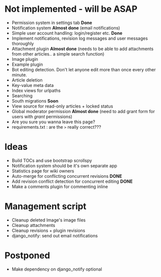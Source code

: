 Not implemented - will be ASAP
==============================

 * Permission system in settings tab **Done**
 * Notification system **Almost done** (email notifications)
 * Simple user account handling: login/register etc. **Done**
 * Implement notifications, revision log messages and user messages thoroughly
 * Attachment plugin **Almost done** (needs to be able to add attachments from other articles.. a simple search function)
 * Image plugin
 * Example plugin
 * Bot editing detection. Don't let anyone edit more than once every other minute.
 * Article deletion
 * Key-value meta data
 * Index views for urlpaths
 * Searching
 * South migrations **Soon**
 * View source for read-only articles + locked status
 * Global moderator permission **Almost done** (need to add grant form for users with *grant* permissions)
 * Are you sure you wanna leave this page?
 * requirements.txt : are the `>` really correct???
 
Ideas
=====

 * Build TOCs and use bootstrap scrollspy
 * Notification system should be it's own separate app
 * Statistics page for wiki owners
 * Auto-merge for conflicting concurrent revisions **DONE**
 * Add revision conflict detection for concurrent editing **DONE**
 * Make a comments plugin for commenting inline

Management script
=================

 * Cleanup deleted Image's image files
 * Cleanup attachments
 * Cleanup revisions + plugin revisions
 * django_notify: send out email notifications

Postponed
=================

* Make dependency on django_notify optional
